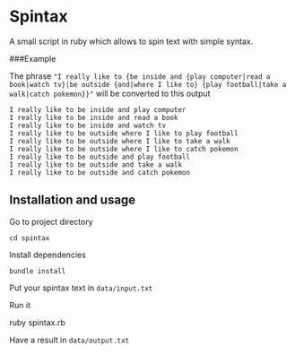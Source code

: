 # Spintax

A small script in ruby which allows to spin text with simple syntax.

###Example

The phrase `"I really like to {be inside and {play computer|read a book|watch tv}|be outside {and|where I like to} {play football|take a walk|catch pokemon}}"` will be converted to this output

    I really like to be inside and play computer
    I really like to be inside and read a book
    I really like to be inside and watch tv
    I really like to be outside where I like to play football
    I really like to be outside where I like to take a walk
    I really like to be outside where I like to catch pokemon
    I really like to be outside and play football
    I really like to be outside and take a walk
    I really like to be outside and catch pokemon

## Installation and usage

Go to project directory

    cd spintax

Install dependencies

    bundle install

Put your spintax text in `data/input.txt`

Run it

   ruby spintax.rb

Have a result in `data/output.txt`
